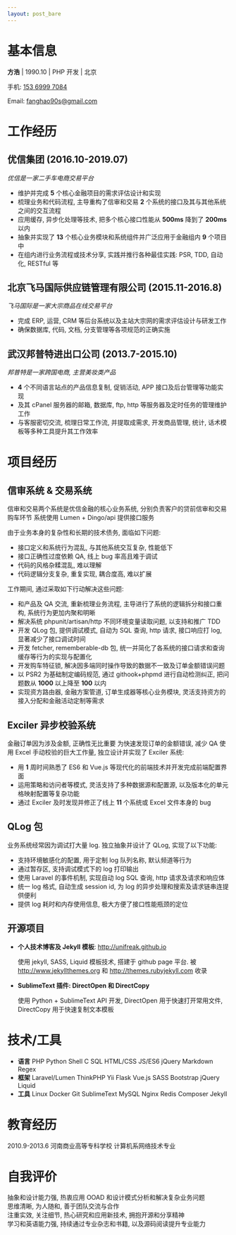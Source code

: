 ```yaml
---
layout: post_bare
---
```

# 基本信息

__方浩__ \| 1990.10 \| PHP 开发 \| 北京

手机: [153 6999 7084](tel:15369997084)

Email: [fanghao90s@gmail.com](mailto:fanghao90s@gmail.com)

# 工作经历

## 优信集团 (2016.10-2019.07)

_优信是一家二手车电商交易平台_
- 维护并完成 **5** 个核心金融项目的需求评估设计和实现
- 梳理业务和代码流程, 主导重构了信审和交易 **2** 个系统的接口及其与其他系统之间的交互流程
- 应用缓存, 异步化处理等技术, 把多个核心接口性能从 **500ms** 降到了 **200ms** 以内
- 抽象并实现了 **13** 个核心业务模块和系统组件并广泛应用于金融组内 **9** 个项目中
- 在组内进行业务流程或技术分享, 实践并推行各种最佳实践: PSR, TDD, 自动化, RESTful 等

## 北京飞马国际供应链管理有限公司 (2015.11-2016.8)

_飞马国际是一家大宗商品在线交易平台_
- 完成 ERP, 运营, CRM 等后台系统以及主站大宗网的需求评估设计与研发工作
- 确保数据库, 代码, 文档, 分支管理等各项规范的正确实施

## 武汉邦普特进出口公司 (2013.7-2015.10)

_邦普特是一家跨国电商, 主营美妆类产品_
- **4** 个不同语言站点的产品信息复制, 促销活动, APP 接口及后台管理等功能实现
- 及其 cPanel 服务器的邮箱, 数据库, ftp, http 等服务器及定时任务的管理维护工作
- 与客服密切交流, 梳理日常工作流, 并提取成需求, 开发商品管理, 统计, 话术模板等多种工具提升其工作效率

# 项目经历

## 信审系统 & 交易系统

信审和交易两个系统是优信金融的核心业务系统, 分别负责客户的贷前信审和交易购车环节
系统使用 Lumen + Dingo/api 提供接口服务

由于业务本身的复杂性和长期的技术债务, 面临如下问题:
- 接口定义和系统行为混乱, 与其他系统交互复杂, 性能低下
- 接口正确性过度依赖 QA, 线上 bug 率高且难于调试
- 代码的风格杂糅混乱, 难以理解
- 代码逻辑分支复杂, 重复实现, 耦合度高, 难以扩展

工作期间, 通过采取如下行动解决这些问题:
- 和产品及 QA 交流, 重新梳理业务流程, 主导进行了系统的逻辑拆分和接口重构, 系统行为更加内聚和明晰
- 解决系统 phpunit/artisan/http 不同环境变量读取问题, 以支持和推广 TDD
- 开发 QLog 包, 提供调试模式, 自动为 SQL 查询, http 请求, 接口响应打 log, 显著减少了接口调试时间
- 开发 fetcher, rememberable-db 包, 统一并简化了各系统的接口请求和查询缓存等行为的实现与配置化
- 开发购车特征锁, 解决因多端同时操作导致的数据不一致及订单金额错误问题
- 以 PSR2 为基础制定编码规范, 通过 githook+phpmd 进行自动检测纠正, 把问题数从 **1000** 以上降至 **100** 以内
- 实现资方路由器, 金融方案管道, 订单生成器等核心业务模块, 灵活支持资方的接入分配和金融活动定制等需求

## Exciler 异步校验系统

金融订单因为涉及金额, 正确性无比重要
为快速发现订单的金额错误, 减少 QA 使用 Excel 手动校验的巨大工作量, 独立设计并实现了 Exciler 系统:
- 用 **1** 周时间熟悉了 ES6 和 Vue.js 等现代化的前端技术并开发完成前端配置界面
- 运用策略和访问者等模式, 灵活支持了多种数据源和配置源, 以及版本化的单元格映射配置等复杂功能
- 通过 Exciler 及时发现并修正了线上 **11** 个系统或 Excel 文件本身的 bug

## QLog 包

业务系统经常因为调试打大量 log. 独立抽象并设计了 QLog, 实现了以下功能:
- 支持环境敏感化的配置, 用于定制 log 队列名称, 默认频道等行为
- 通过暂存区, 支持调试模式下的 log 打印输出
- 使用 Laravel 的事件机制, 实现自动 log SQL 查询, http 请求及请求和响应体
- 统一 log 格式, 自动生成 session id, 为 log 的异步处理和搜索及请求链串连提供便利
- 提供 log 耗时和内存使用信息, 极大方便了接口性能瓶颈的定位

## 开源项目

- __个人技术博客及 Jekyll 模板__: <http://unifreak.github.io>

    使用 jekyll, SASS, Liquid 模板技术, 搭建于 github page 平台.
    被 <http://www.jekyllthemes.org> 和 <http://themes.rubyjekyll.com> 收录

- __SublimeText 插件: DirectOpen 和 DirectCopy__

    使用 Python + SublimeText API 开发, DirectOpen 用于快速打开常用文件, DirectCopy 用于快速复制文本模板

# 技术/工具

- __语言__ PHP Python Shell C SQL HTML/CSS JS/ES6 jQuery Markdown Regex
- __框架__ Laravel/Lumen ThinkPHP Yii Flask Vue.js SASS Bootstrap jQuery Liquid
- __工具__ Linux Docker Git SublimeText MySQL Nginx Redis Composer Jekyll

# 教育经历

2010.9-2013.6 河南商业高等专科学校 计算机系网络技术专业

# 自我评价

抽象和设计能力强, 热衷应用 OOAD 和设计模式分析和解决复杂业务问题 <br />
思维清晰, 为人随和, 善于团队交流与合作 <br />
注重实效, 关注细节, 热心研究和应用新技术, 拥抱开源和分享精神 <br />
学习和英语能力强, 持续通过专业杂志和书籍, 以及源码阅读提升专业能力
